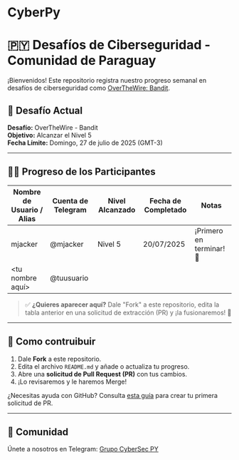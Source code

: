 # CyberPy
# 🇵🇾 Desafíos de Ciberseguridad - Comunidad de Paraguay

¡Bienvenidos! Este repositorio registra nuestro progreso semanal en desafíos de ciberseguridad como [OverTheWire: Bandit](https://overthewire.org/wargames/bandit/).

## 🎯 Desafío Actual

**Desafío:** OverTheWire - Bandit <br>
**Objetivo:** Alcanzar el Nivel 5 <br>
**Fecha Límite:** Domingo, 27 de julio de 2025 (GMT-3) <br>

---

## 🧑‍💻 Progreso de los Participantes

| Nombre de Usuario / Alias | Cuenta de Telegram | Nivel Alcanzado | Fecha de Completado | Notas |
|------------------|------------------|----------------|-----------------|-------|
| mjacker | @mjacker | Nivel 5 | 20/07/2025 | ¡Primero en terminar! 🚀 |
| <tu nombre aquí> | @tuusuario | | | |

> ✅ **¿Quieres aparecer aquí?** Dale "Fork" a este repositorio, edita la tabla anterior en una solicitud de extracción (PR) y ¡la fusionaremos! 🎉

---

## 🤝 Como contruibuir

1. Dale **Fork** a este repositorio.
2. Edita el archivo `README.md` y añade o actualiza tu progreso.
3. Abre una **solicitud de Pull Request (PR)** con tus cambios.
4. ¡Lo revisaremos y le haremos Merge!

¿Necesitas ayuda con GitHub? Consulta [esta guía](https://docs.github.com/en/get-started/quickstart/contributing-to-projects) para crear tu primera solicitud de PR.

---
## 💬 Comunidad

Únete a nosotros en Telegram: [Grupo CyberSec PY](https://t.me/CiberseguridadPY)

